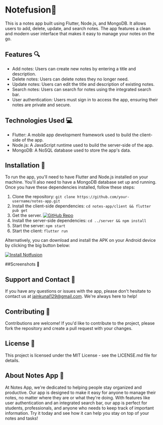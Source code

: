 

# Notefusion📝

This is a notes app built using Flutter, Node.js, and MongoDB. It allows users to add, delete, update, and search notes. The app features a clean and modern user interface that makes it easy to manage your notes on the go.

## Features 🔍

- Add notes: Users can create new notes by entering a title and description.
- Delete notes: Users can delete notes they no longer need.
- Update notes: Users can edit the title and description of existing notes.
- Search notes: Users can search for notes using the integrated search bar.
- User authentication: Users must sign in to access the app, ensuring their notes are private and secure.

## Technologies Used 💻

- Flutter: A mobile app development framework used to build the client-side of the app.
- Node.js: A JavaScript runtime used to build the server-side of the app.
- MongoDB: A NoSQL database used to store the app's data.

## Installation 🚀

To run the app, you'll need to have Flutter and Node.js installed on your machine. You'll also need to have a MongoDB database set up and running. Once you have these dependencies installed, follow these steps:

1. Clone the repository: `git clone https://github.com/your-username/notes-app.git`
2. Install the client-side dependencies: `cd notes-app/client && flutter pub get`
3. Get the server.
[![GitHub Repo](https://img.shields.io/badge/GitHub-Repo-green.svg)](https://github.com/helloamj/Notes-Sever )
4. Install the server-side dependencies: `cd ../server && npm install`
5. Start the server: `npm start`
6. Start the client: `flutter run`


Alternatively, you can download and install the APK on your Android device by clicking the big button below:

[![Install Notfusion](https://img.shields.io/badge/Install-Notfusion%20App-green.svg)](https://drive.google.com/file/d/1Ia0AsRvJCe0nCatOpmkL-objyQ4M483J/view?usp=sharing)

##Screenshots 📱


## Support and Contact 📧

If you have any questions or issues with the app, please don't hesitate to contact us at jainkunal129@gmail.com. We're always here to help!

## Contributing 🤝

Contributions are welcome! If you'd like to contribute to the project, please fork the repository and create a pull request with your changes.

## License 📜

This project is licensed under the MIT License - see the LICENSE.md file for details.

## About Notes App 🌟

At Notes App, we're dedicated to helping people stay organized and productive. Our app is designed to make it easy for anyone to manage their notes, no matter where they are or what they're doing. With features like user authentication and an integrated search bar, our app is perfect for students, professionals, and anyone who needs to keep track of important information. Try it today and see how it can help you stay on top of your notes and tasks!
